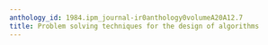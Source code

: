 ```yaml
---
anthology_id: 1984.ipm_journal-ir0anthology0volumeA20A12.7
title: Problem solving techniques for the design of algorithms
---
```

